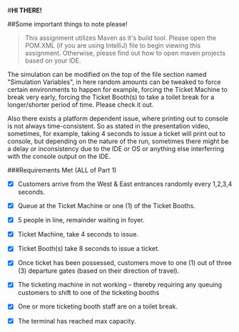 #**HI THERE!**

##Some important things to note please!

>This assignment utilizes Maven as it's build tool. Please open the POM.XML (if you are using IntelliJ)
file to begin viewing this assignment. Otherwise, please find out how to open maven projects based
on your IDE. 

The simulation can be modified on the top of the file section named "Simulation Variables",
in here random amounts can be tweaked to force certain environments to happen for example,
forcing the Ticket Machine to break very early, forcing the Ticket Booth(s) to take a toilet break
for a longer/shorter period of time. Please check it out.

Also there exists a platform dependent issue, where printing out to console is not always time-consistent.
So as stated in the presentation video, sometimes, for example, taking 4 seconds to issue a ticket will print out to console, 
but depending on the nature of the run, sometimes there might be a delay or inconsistency due to 
the IDE or OS or anything else interferring with the console output on the IDE.

###Requirements Met (ALL of Part 1)
- [x] Customers arrive from the West & East entrances randomly every 1,2,3,4 seconds.

- [x] Queue at the Ticket Machine or one (1) of the Ticket Booths.

- [x] 5 people in line, remainder waiting in foyer.

- [x] Ticket Machine, take 4 seconds to issue.

- [x] Ticket Booth(s) take 8 seconds to issue a ticket.

- [x] Once ticket has been possessed, customers move to one (1) out of three (3) departure gates (based on their direction of travel).

- [x] The ticketing machine in not working – thereby requiring any queuing customers to shift to one of the ticketing booths

- [x] One or more ticketing booth staff are on a toilet break.

- [x] The terminal has reached max capacity.
